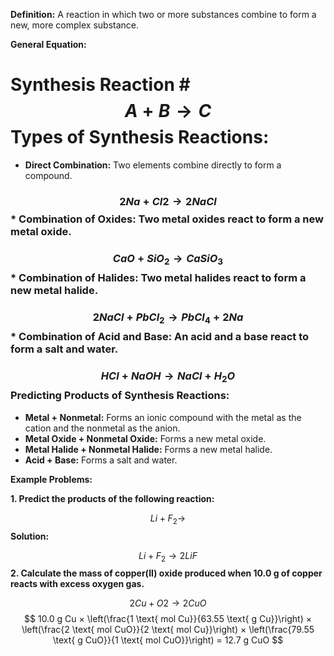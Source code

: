 
**Definition:** A reaction in which two or more substances combine to form a new, more complex substance.

**General Equation:**
# Synthesis Reaction # $$ A + B → C $$ **Types of Synthesis Reactions:**

* **Direct Combination:** Two elements combine directly to form a compound.
### $$ 2 Na + Cl2 → 2 NaCl $$ * **Combination of Oxides:** Two metal oxides react to form a new metal oxide.
### $$ CaO + SiO_2 → CaSiO_3 $$ * **Combination of Halides:** Two metal halides react to form a new metal halide.
### $$ 2 NaCl + PbCl_2 → PbCl_4 + 2 Na $$ * **Combination of Acid and Base:** An acid and a base react to form a salt and water.
### $$ HCl + NaOH → NaCl + H_2O $$ **Predicting Products of Synthesis Reactions:**

* **Metal + Nonmetal:** Forms an ionic compound with the metal as the cation and the nonmetal as the anion.
* **Metal Oxide + Nonmetal Oxide:** Forms a new metal oxide.
* **Metal Halide + Nonmetal Halide:** Forms a new metal halide.
* **Acid + Base:** Forms a salt and water.

**Example Problems:**

**1. Predict the products of the following reaction:**

$$ Li + F_2 → $$ 
**Solution:**

$$ Li + F_2 → 2 LiF $$ 
**2. Calculate the mass of copper(II) oxide produced when 10.0 g of copper reacts with excess oxygen gas.**

$$ 2 Cu + O2 → 2 CuO $$ $$ 10.0 g Cu × \left(\frac{1 \text{ mol Cu}}{63.55 \text{ g Cu}}\right) × \left(\frac{2 \text{ mol CuO}}{2 \text{ mol Cu}}\right) × \left(\frac{79.55 \text{ g CuO}}{1 \text{ mol CuO}}\right) = 12.7 g CuO $$